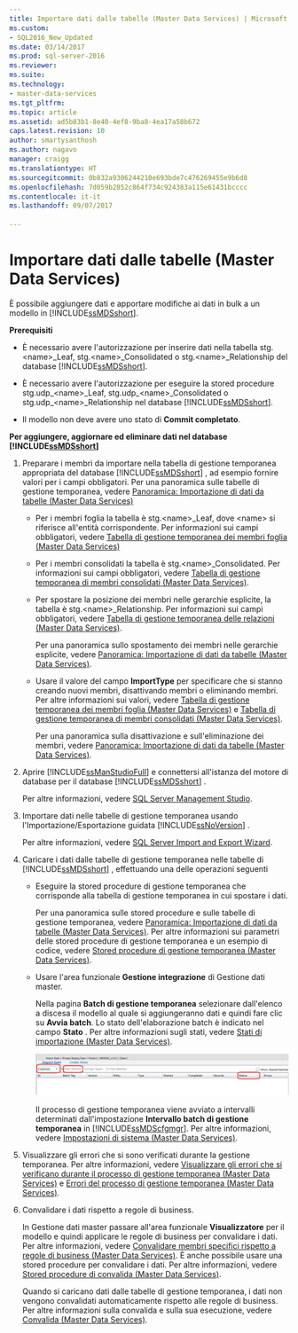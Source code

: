 ```yaml
---
title: Importare dati dalle tabelle (Master Data Services) | Microsoft Docs
ms.custom:
- SQL2016_New_Updated
ms.date: 03/14/2017
ms.prod: sql-server-2016
ms.reviewer: 
ms.suite: 
ms.technology:
- master-data-services
ms.tgt_pltfrm: 
ms.topic: article
ms.assetid: ad5b83b1-8e40-4ef8-9ba8-4ea17a58b672
caps.latest.revision: 10
author: smartysanthosh
ms.author: nagavo
manager: craigg
ms.translationtype: HT
ms.sourcegitcommit: 0b832a9306244210e693bde7c476269455e9b6d8
ms.openlocfilehash: 7d059b2852c864f734c924383a115e61431bcccc
ms.contentlocale: it-it
ms.lasthandoff: 09/07/2017

---
```

# <a name="import-data-from-tables-master-data-services"></a>Importare dati dalle tabelle (Master Data Services)
  È possibile aggiungere dati e apportare modifiche ai dati in bulk a un modello in [!INCLUDE[ssMDSshort](../includes/ssmdsshort-md.md)].  
  
 **Prerequisiti**  
  
-   È necessario avere l'autorizzazione per inserire dati nella tabella stg.\<name>_Leaf, stg.\<name>_Consolidated o stg.\<name>_Relationship del database [!INCLUDE[ssMDSshort](../includes/ssmdsshort-md.md)].  
  
-   È necessario avere l'autorizzazione per eseguire la stored procedure stg.udp_\<name>_Leaf, stg.udp\_\<name>_Consolidated o stg.udp\_\<name>_Relationship nel database [!INCLUDE[ssMDSshort](../includes/ssmdsshort-md.md)].  
  
-   Il modello non deve avere uno stato di **Commit completato**.  
  
 **Per aggiungere, aggiornare ed eliminare dati nel database [!INCLUDE[ssMDSshort](../includes/ssmdsshort-md.md)]**   
  
1.  Preparare i membri da importare nella tabella di gestione temporanea appropriata del database [!INCLUDE[ssMDSshort](../includes/ssmdsshort-md.md)] , ad esempio fornire valori per i campi obbligatori. Per una panoramica sulle tabelle di gestione temporanea, vedere [Panoramica: Importazione di dati da tabelle &#40;Master Data Services&#41;](../master-data-services/overview-importing-data-from-tables-master-data-services.md)  
  
    -   Per i membri foglia la tabella è stg.\<name>_Leaf, dove \<name> si riferisce all'entità corrispondente. Per informazioni sui campi obbligatori, vedere [Tabella di gestione temporanea dei membri foglia &#40;Master Data Services&#41;](../master-data-services/leaf-member-staging-table-master-data-services.md)  
  
    -   Per i membri consolidati la tabella è stg.\<name>_Consolidated. Per informazioni sui campi obbligatori, vedere [Tabella di gestione temporanea di membri consolidati &#40;Master Data Services&#41;](../master-data-services/consolidated-member-staging-table-master-data-services.md).  
  
    -   Per spostare la posizione dei membri nelle gerarchie esplicite, la tabella è stg.\<name>_Relationship. Per informazioni sui campi obbligatori, vedere [Tabella di gestione temporanea delle relazioni &#40;Master Data Services&#41;](../master-data-services/relationship-staging-table-master-data-services.md).  
  
         Per una panoramica sullo spostamento dei membri nelle gerarchie esplicite, vedere [Panoramica: Importazione di dati da tabelle &#40;Master Data Services&#41;](../master-data-services/overview-importing-data-from-tables-master-data-services.md).  
  
    -   Usare il valore del campo **ImportType** per specificare che si stanno creando nuovi membri, disattivando membri o eliminando membri. Per altre informazioni sui valori, vedere [Tabella di gestione temporanea dei membri foglia &#40;Master Data Services&#41;](../master-data-services/leaf-member-staging-table-master-data-services.md) e [Tabella di gestione temporanea di membri consolidati &#40;Master Data Services&#41;](../master-data-services/consolidated-member-staging-table-master-data-services.md).  
  
         Per una panoramica sulla disattivazione e sull'eliminazione dei membri, vedere [Panoramica: Importazione di dati da tabelle &#40;Master Data Services&#41;](../master-data-services/overview-importing-data-from-tables-master-data-services.md).  
  
2.  Aprire [!INCLUDE[ssManStudioFull](../includes/ssmanstudiofull-md.md)] e connettersi all'istanza del motore di database per il database [!INCLUDE[ssMDSshort](../includes/ssmdsshort-md.md)] .  
  
     Per altre informazioni, vedere [SQL Server Management Studio](http://msdn.microsoft.com/library/66a6b7b1-de6a-4161-82bd-98ded486947b).  
  
3.  Importare dati nelle tabelle di gestione temporanea usando l'Importazione/Esportazione guidata [!INCLUDE[ssNoVersion](../includes/ssnoversion-md.md)] .  
  
     Per altre informazioni, vedere [SQL Server Import and Export Wizard](~/integration-services/import-export-data/welcome-to-sql-server-import-and-export-wizard.md).  
  
4.  Caricare i dati dalle tabelle di gestione temporanea nelle tabelle di [!INCLUDE[ssMDSshort](../includes/ssmdsshort-md.md)] , effettuando una delle operazioni seguenti  
  
    -   Eseguire la stored procedure di gestione temporanea che corrisponde alla tabella di gestione temporanea in cui spostare i dati.  
  
         Per una panoramica sulle stored procedure e sulle tabelle di gestione temporanea, vedere [Panoramica: Importazione di dati da tabelle &#40;Master Data Services&#41;](../master-data-services/overview-importing-data-from-tables-master-data-services.md). Per altre informazioni sui parametri delle stored procedure di gestione temporanea e un esempio di codice, vedere [Stored procedure di gestione temporanea &#40;Master Data Services&#41;](../master-data-services/staging-stored-procedure-master-data-services.md).  
  
    -   Usare l'area funzionale **Gestione integrazione** di Gestione dati master.  
  
         Nella pagina **Batch di gestione temporanea** selezionare dall'elenco a discesa il modello al quale si aggiungeranno dati e quindi fare clic su **Avvia batch**. Lo stato dell'elaborazione batch è indicato nel campo **Stato** . Per altre informazioni sugli stati, vedere [Stati di importazione &#40;Master Data Services&#41;](../master-data-services/import-statuses-master-data-services.md).  
  
         ![Pagina Batch di gestione temporanea in Gestione dati master](../master-data-services/media/mds-stagingbatchespage.png "Pagina Batch di gestione temporanea in Gestione dati master")  
  
         Il processo di gestione temporanea viene avviato a intervalli determinati dall'impostazione **Intervallo batch di gestione temporanea** in [!INCLUDE[ssMDScfgmgr](../includes/ssmdscfgmgr-md.md)]. Per altre informazioni, vedere [Impostazioni di sistema &#40;Master Data Services&#41;](../master-data-services/system-settings-master-data-services.md).  
  
5.  Visualizzare gli errori che si sono verificati durante la gestione temporanea. Per altre informazioni, vedere [Visualizzare gli errori che si verificano durante il processo di gestione temporanea &#40;Master Data Services&#41;](../master-data-services/view-errors-that-occur-during-staging-master-data-services.md) e [Errori del processo di gestione temporanea &#40;Master Data Services&#41;](../master-data-services/staging-process-errors-master-data-services.md).  
  
6.  Convalidare i dati rispetto a regole di business.  
  
     In Gestione dati master passare all'area funzionale **Visualizzatore** per il modello e quindi applicare le regole di business per convalidare i dati. Per altre informazioni, vedere [Convalidare membri specifici rispetto a regole di business &#40;Master Data Services&#41;](../master-data-services/validate-specific-members-against-business-rules-master-data-services.md). È anche possibile usare una stored procedure per convalidare i dati. Per altre informazioni, vedere [Stored procedure di convalida &#40;Master Data Services&#41;](../master-data-services/validation-stored-procedure-master-data-services.md).  
  
     Quando si caricano dati dalle tabelle di gestione temporanea, i dati non vengono convalidati automaticamente rispetto alle regole di business. Per altre informazioni sulla convalida e sulla sua esecuzione, vedere [Convalida &#40;Master Data Services&#41;](../master-data-services/validation-master-data-services.md).  
  
  

